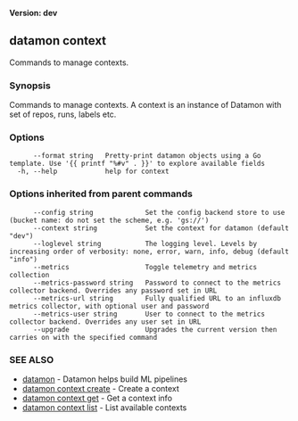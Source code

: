 **Version: dev**

## datamon context

Commands to manage contexts.

### Synopsis

Commands to manage contexts. A context is an instance of Datamon with set of repos, runs, labels etc.

### Options

```
      --format string   Pretty-print datamon objects using a Go template. Use '{{ printf "%#v" . }}' to explore available fields
  -h, --help            help for context
```

### Options inherited from parent commands

```
      --config string             Set the config backend store to use (bucket name: do not set the scheme, e.g. 'gs://')
      --context string            Set the context for datamon (default "dev")
      --loglevel string           The logging level. Levels by increasing order of verbosity: none, error, warn, info, debug (default "info")
      --metrics                   Toggle telemetry and metrics collection
      --metrics-password string   Password to connect to the metrics collector backend. Overrides any password set in URL
      --metrics-url string        Fully qualified URL to an influxdb metrics collector, with optional user and password
      --metrics-user string       User to connect to the metrics collector backend. Overrides any user set in URL
      --upgrade                   Upgrades the current version then carries on with the specified command
```

### SEE ALSO

* [datamon](datamon.md)	 - Datamon helps build ML pipelines
* [datamon context create](datamon_context_create.md)	 - Create a context
* [datamon context get](datamon_context_get.md)	 - Get a context info
* [datamon context list](datamon_context_list.md)	 - List available contexts

